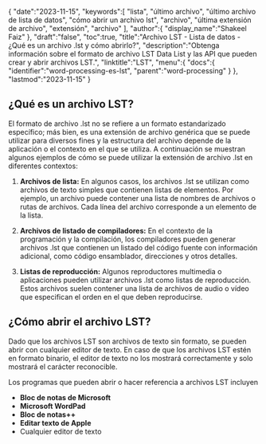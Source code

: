 {
   "date":"2023-11-15",
   "keywords":[
"lista",
"último archivo",
"último archivo de lista de datos",
"cómo abrir un archivo lst",
"archivo",
"última extensión de archivo",
"extensión",
"archivo"
],
   "author":{
      "display_name":"Shakeel Faiz"
},
   "draft":"false",
   "toc":true,
   "title":"Archivo LST - Lista de datos - ¿Qué es un archivo .lst y cómo abrirlo?",
   "description":"Obtenga información sobre el formato de archivo LST Data List y las API que pueden crear y abrir archivos LST.",
   "linktitle":"LST",
   "menu":{
      "docs":{
         "identifier":"word-processing-es-lst",
         "parent":"word-processing"
}
},
   "lastmod":"2023-11-15"
}

## ¿Qué es un archivo LST?

El formato de archivo .lst no se refiere a un formato estandarizado específico; más bien, es una extensión de archivo genérica que se puede utilizar para diversos fines y la estructura del archivo depende de la aplicación o el contexto en el que se utiliza. A continuación se muestran algunos ejemplos de cómo se puede utilizar la extensión de archivo .lst en diferentes contextos:

1.  **Archivos de lista:** En algunos casos, los archivos .lst se utilizan como archivos de texto simples que contienen listas de elementos. Por ejemplo, un archivo puede contener una lista de nombres de archivos o rutas de archivos. Cada línea del archivo corresponde a un elemento de la lista.
    
2.  **Archivos de listado de compiladores:** En el contexto de la programación y la compilación, los compiladores pueden generar archivos .lst que contienen un listado del código fuente con información adicional, como código ensamblador, direcciones y otros detalles.
    
3.  **Listas de reproducción:** Algunos reproductores multimedia o aplicaciones pueden utilizar archivos .lst como listas de reproducción. Estos archivos suelen contener una lista de archivos de audio o vídeo que especifican el orden en el que deben reproducirse.

## ¿Cómo abrir el archivo LST?

Dado que los archivos LST son archivos de texto sin formato, se pueden abrir con cualquier editor de texto. En caso de que los archivos LST estén en formato binario, el editor de texto no los mostrará correctamente y solo mostrará el carácter reconocible.

Los programas que pueden abrir o hacer referencia a archivos LST incluyen

- **Bloc de notas de Microsoft**
- **Microsoft WordPad**
- **Bloc de notas++**
- **Editar texto de Apple**
- Cualquier editor de texto

